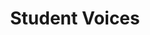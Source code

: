 ---
title: Student Voices
background_option: 
background_image:
search_engine_optimization:
  page_title: "Student Voices"
  page_description: ""
---